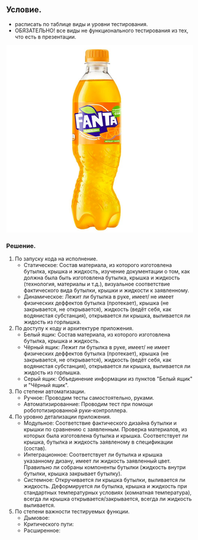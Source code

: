 ## Условие.

- расписать по таблице виды и уровни тестирования.
- ОБЯЗАТЕЛЬНО! все виды не функционального тестирования из тех, что есть в презентации.

![Условие](./img/img_condition_hw2.jpeg)

### Решение.

1. По запуску кода на исполнение.
    - Статическое: Состав материала, из которого изготовлена бутылка, крышка и жидкость, изучение документации о том, как должна была быть изготовлена бутылка, крышка и жидкость (технология, материалы и т.д.), визуальное соответствие фактического вида бутылки, крышки и жидкости к заявленному.
    - Динамическое: Лежит ли бутылка в руке, имеет/ не имеет физических деффектов бутылка (протекает), крышка (не закрывается, не открывается), жидкость (ведёт себя, как водянистая субстанция), открывается ли крышка, выливается ли жидость из горлышка.
1. По доступу к коду и архитектуре приложения.
    - Белый ящик: Состав материала, из которого изготовлена бутылка, крышка и жидкость.
    - Чёрный ящик: Лежит ли бутылка в руке, имеет/ не имеет физических деффектов бутылка (протекает), крышка (не закрывается, не открывается), жидкость (ведёт себя, как водянистая субстанция), открывается ли крышка, выливается ли жидость из горлышка.
    - Серый ящик: Объединение информации из пунктов "Белый ящик" и "Чёрный ящик".
1. По степени автоматизации.
    - Ручное: Проводим тесты самостоятельно, руками.
    - Автоматизированние: Проводим тест при помощи робототизированной руки-контроллера.
1. По уровню детализации приложения.
    - Модульное: Соответствие фактического дизайна бутылки и крышки по сравнению с заявленным. Проверка материалов, из которых была изготовлена бутылка и крышка. Соответствует ли крышка, бутылка и жидкость заявленому в спецификации (состав).
    - Интеграционное: Соответствует ли бутылка и крышка указанному дизану, имеет ли жидкость заявленный цвет. Правильно ли собраны компоненты бутылки (жидкость внутри бутылки, крышка закрывает бутылку).
    - Системное: Откручивается ли крышка бутылки, выливается ли жидкость. Деформируется ли бутылка, крышка и жидкость при стандартных температурных условиях (комнатная температура), всегда ли крышка открывается/закрывается, всегда ли жидкость выливается.
1. По степени важности тестируемых функции.
    - Дымовое:
    - Критического пути:
    - Расширенное:  